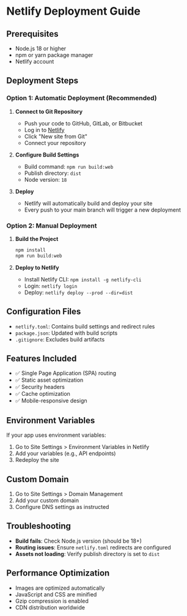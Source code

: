 # Netlify Deployment Guide

## Prerequisites
- Node.js 18 or higher
- npm or yarn package manager
- Netlify account

## Deployment Steps

### Option 1: Automatic Deployment (Recommended)

1. **Connect to Git Repository**
   - Push your code to GitHub, GitLab, or Bitbucket
   - Log in to [Netlify](https://netlify.com)
   - Click "New site from Git"
   - Connect your repository

2. **Configure Build Settings**
   - Build command: `npm run build:web`
   - Publish directory: `dist`
   - Node version: `18`

3. **Deploy**
   - Netlify will automatically build and deploy your site
   - Every push to your main branch will trigger a new deployment

### Option 2: Manual Deployment

1. **Build the Project**
   ```bash
   npm install
   npm run build:web
   ```

2. **Deploy to Netlify**
   - Install Netlify CLI: `npm install -g netlify-cli`
   - Login: `netlify login`
   - Deploy: `netlify deploy --prod --dir=dist`

## Configuration Files

- `netlify.toml`: Contains build settings and redirect rules
- `package.json`: Updated with build scripts
- `.gitignore`: Excludes build artifacts

## Features Included

- ✅ Single Page Application (SPA) routing
- ✅ Static asset optimization
- ✅ Security headers
- ✅ Cache optimization
- ✅ Mobile-responsive design

## Environment Variables

If your app uses environment variables:
1. Go to Site Settings > Environment Variables in Netlify
2. Add your variables (e.g., API endpoints)
3. Redeploy the site

## Custom Domain

1. Go to Site Settings > Domain Management
2. Add your custom domain
3. Configure DNS settings as instructed

## Troubleshooting

- **Build fails**: Check Node.js version (should be 18+)
- **Routing issues**: Ensure `netlify.toml` redirects are configured
- **Assets not loading**: Verify publish directory is set to `dist`

## Performance Optimization

- Images are optimized automatically
- JavaScript and CSS are minified
- Gzip compression is enabled
- CDN distribution worldwide